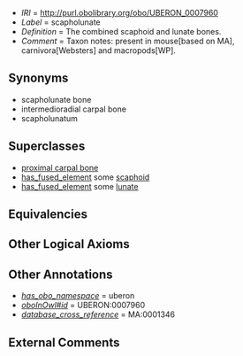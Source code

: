  * *IRI* = http://purl.obolibrary.org/obo/UBERON_0007960
 * *Label* = scapholunate
 * *Definition* = The combined scaphoid and lunate bones.
 * *Comment* = Taxon notes: present in mouse[based on MA], carnivora[Websters] and macropods[WP].

## Synonyms

 * scapholunate bone
 * intermedioradial carpal bone
 * scapholunatum

## Superclasses

 * [proximal carpal bone](../../UBERON/80/UBERON_0001480.md)
 * [has_fused_element](../../RO/74/RO_0002374.md) some [scaphoid](../../UBERON/27/UBERON_0001427.md)
 * [has_fused_element](../../RO/74/RO_0002374.md) some [lunate](../../UBERON/28/UBERON_0001428.md)

## Equivalencies


## Other Logical Axioms


## Other Annotations

 * *[has_obo_namespace](../../ce/oboInOwl#hasOBONamespace.md)* = uberon
 * *[oboInOwl#id](../../id/oboInOwl#id.md)* = UBERON:0007960
 * *[database_cross_reference](../../ef/oboInOwl#hasDbXref.md)* = MA:0001346

## External Comments

